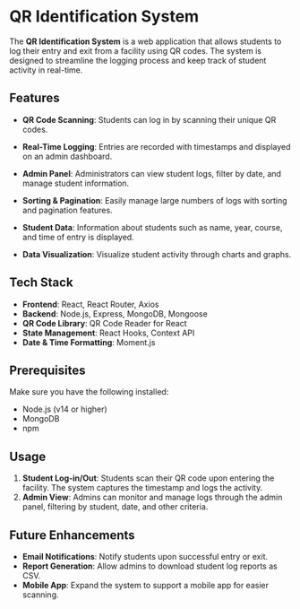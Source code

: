 # QR Identification System

The **QR Identification System** is a web application that allows students to log their entry and exit from a facility using QR codes. The system is designed to streamline the logging process and keep track of student activity in real-time.

## Features

- **QR Code Scanning**: Students can log in by scanning their unique QR codes.
- **Real-Time Logging**: Entries are recorded with timestamps and displayed on an admin dashboard.
- **Admin Panel**: Administrators can view student logs, filter by date, and manage student information.
- **Sorting & Pagination**: Easily manage large numbers of logs with sorting and pagination features.
- **Student Data**: Information about students such as name, year, course, and time of entry is displayed.

- **Data Visualization**: Visualize student activity through charts and graphs.

## Tech Stack

- **Frontend**: React, React Router, Axios
- **Backend**: Node.js, Express, MongoDB, Mongoose
- **QR Code Library**: QR Code Reader for React
- **State Management**: React Hooks, Context API
- **Date & Time Formatting**: Moment.js

## Prerequisites

Make sure you have the following installed:

- Node.js (v14 or higher)
- MongoDB
- npm

## Usage

1. **Student Log-in/Out**: Students scan their QR code upon entering the facility. The system captures the timestamp and logs the activity.
2. **Admin View**: Admins can monitor and manage logs through the admin panel, filtering by student, date, and other criteria.

## Future Enhancements

- **Email Notifications**: Notify students upon successful entry or exit.
- **Report Generation**: Allow admins to download student log reports as CSV.
- **Mobile App**: Expand the system to support a mobile app for easier scanning.

